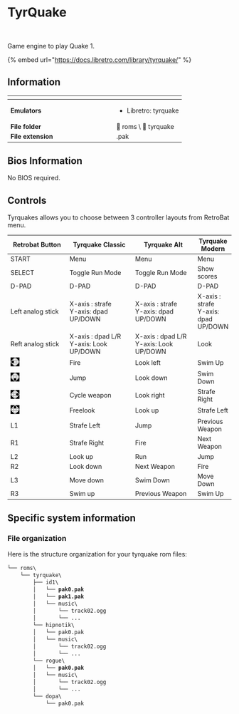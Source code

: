 # TyrQuake

<div align="left">

<figure><img src="https://github.com/fabricecaruso/es-theme-carbon/blob/master/art/logos/tyrquake.png?raw=true" alt=""><figcaption></figcaption></figure>

</div>

Game engine to play Quake 1.

{% embed url="https://docs.libretro.com/library/tyrquake/" %}

## Information

<table data-header-hidden><thead><tr><th width="224"></th><th></th></tr></thead><tbody><tr><td><strong>Emulators</strong></td><td><ul><li>Libretro: tyrquake</li></ul></td></tr><tr><td><strong>File folder</strong></td><td><span data-gb-custom-inline data-tag="emoji" data-code="1f4c2">📂</span> roms \ <span data-gb-custom-inline data-tag="emoji" data-code="1f4c2">📂</span> tyrquake</td></tr><tr><td><strong>File extension</strong></td><td>.pak</td></tr></tbody></table>

## Bios Information

No BIOS required.

## Controls

Tyrquakes allows you to choose between 3 controller layouts from RetroBat menu.

<table><thead><tr><th width="178">Retrobat Button</th><th width="197">Tyrquake Classic</th><th width="182">Tyrquake Alt</th><th>Tyrquake Modern</th></tr></thead><tbody><tr><td>START</td><td>Menu</td><td>Menu</td><td>Menu</td></tr><tr><td>SELECT</td><td>Toggle Run Mode</td><td>Toggle Run Mode</td><td>Show scores</td></tr><tr><td>D-PAD</td><td>D-PAD</td><td>D-PAD</td><td>D-PAD</td></tr><tr><td>Left analog stick</td><td>X-axis : strafe<br>Y-axis: dpad UP/DOWN</td><td>X-axis : strafe<br>Y-axis: dpad UP/DOWN</td><td>X-axis : strafe<br>Y-axis: dpad UP/DOWN</td></tr><tr><td>Reft analog stick</td><td>X-axis : dpad L/R<br>Y-axis: Look UP/DOWN</td><td>X-axis : dpad L/R<br>Y-axis: Look UP/DOWN</td><td>Look</td></tr><tr><td><img src="../../../.gitbook/assets/image (43).png" alt=""></td><td>Fire</td><td>Look left</td><td>Swim Up</td></tr><tr><td><img src="../../../.gitbook/assets/image (25).png" alt=""></td><td>Jump</td><td>Look down</td><td>Swim Down</td></tr><tr><td><img src="../../../.gitbook/assets/image (11).png" alt=""></td><td>Cycle weapon</td><td>Look right</td><td>Strafe Right</td></tr><tr><td><img src="../../../.gitbook/assets/image (45).png" alt=""></td><td>Freelook</td><td>Look up</td><td>Strafe Left</td></tr><tr><td>L1</td><td>Strafe Left</td><td>Jump</td><td>Previous Weapon</td></tr><tr><td>R1</td><td>Strafe Right</td><td>Fire</td><td>Next Weapon</td></tr><tr><td>L2</td><td>Look up</td><td>Run</td><td>Jump</td></tr><tr><td>R2</td><td>Look down</td><td>Next Weapon</td><td>Fire</td></tr><tr><td>L3</td><td>Move down</td><td>Swim Down</td><td>Move Down</td></tr><tr><td>R3</td><td>Swim up</td><td>Previous Weapon</td><td>Swim Up</td></tr></tbody></table>

## Specific system information

### File organization

Here is the structure organization for your tyrquake rom files:

<pre><code>└── roms\
    └── tyrquake\
        ├── id1\
<strong>        │   └── pak0.pak
</strong><strong>        │   └── pak1.pak
</strong>        │   └── music\
        │       └── track02.ogg
        │       └── ...
        └── hipnotik\
        │   └── pak0.pak
        │   └── music\
        │       └── track02.ogg
        │       └── ...
        └── rogue\
<strong>        │   └── pak0.pak
</strong>        │   └── music\
        │       └── track02.ogg
        │       └── ...
        └── dopa\
            └── pak0.pak
</code></pre>
